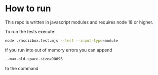 # How to run

This repo is written in javascript modules and requires node 18 or higher.

To run the tests execute:

```bash
node ./asciibox.test.mjs --test --input-type=module
```

If you run into out of memory errors you can append 


```bash
--max-old-space-size=90096
```

to the command